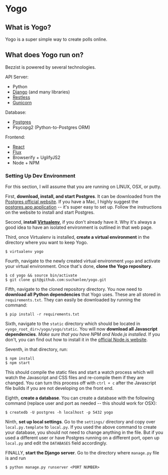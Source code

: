 # Yogo

## What is Yogo?

Yogo is a super simple way to create polls online.

## What does Yogo run on?

Bezzist is powered by several technologies.

API Server:
- Python
- [Django](https://www.djangoproject.com/) (and many libraries)
- [Restless](http://restless.readthedocs.org/en/latest/)
- [Gunicorn](http://gunicorn.org/)

Database:
- [Postgres](http://www.postgresql.org/)
- Psycopg2 (Python-to-Postgres ORM)

Frontend:
- [React](http://facebook.github.io/react/)
- [Flux](http://facebook.github.io/flux/)
- Browserify + UglifyJS2
- Node + NPM

### Setting Up Dev Environment

For this section, I will assume that you are running on LINUX, OSX, or putty.

First, **download, install, and start Postgres**. It can be downloaded from the
[Postgres official website](http://www.postgresql.org). If you have a Mac, I
highly suggest the [postgres.app application](http://www.postgresql.org/download/macosx/)
-- it's super easy to set up. Follow the instructions on the website to
install and start Postgres.

Second, **install [Virtualenv](http://virtualenv.readthedocs.org/)**, if you don't
already have it. Why it's always a good idea to have an isolated environment
is outlined in that web page.

Third, once Virtualenv is installed, **create a virtual environment** in the directory
where you want to keep Yogo.
```
$ virtualenv yogo
```

Fourth, navigate to the newly created virtual environment ``yogo`` and activate
your virtual environment. Once that's done, **clone the Yogo repository**.
```
$ cd yogo && source bin/activate
$ git clone git@github.com:suchanlee/yogo.git
```

Fifth, navigate to the cloned repository directory. You now need to **download all
Python dependencies** that Yogo uses. These are all stored in ``requirements.txt``.
They can easily be downloaded by running the command:
```
$ pip install -r requirements.txt
```

Sixth, navigate to the ``static`` directory which should be located in
``<yogo_root_dir>/yogo/yogo/static``. You will now **download
all Javascript dependencies**. *Make sure that you have NPM and Node.js
installed*. If you don't, you can find out how to install it in the [official
Node.js website](https://nodejs.org/).

Seventh, in that directory, run:
```
$ npm install
$ npm start
```

This should compile the static files and start a watch process which
will watch the Javascript and CSS files and re-compile them if they are changed.
You can turn this process off with ``ctrl + c`` after the Javascript file builds
if you are not developing on the front end.

Eighth, **create a database**. You can create a database with the following
command (replace user and port as needed -- this should work for OSX):
```
$ createdb -U postgres -h localhost -p 5432 yogo
```

Ninth, **set up local settings**. Go to the ``settings/`` directory and
copy over ``local.py.template`` to ``local.py``. If you used the above
command to create your database, you should not need to change
anything in the file. But if you used a different user or have Postgres
running on a different port, open up ``local.py`` and edit the ``DATABASES``
field accordingly.

FINALLY, **start the Django server**. Go to the directory where ``manage.py``
file is and run
```
$ python manage.py runserver <PORT NUMBER>
```
